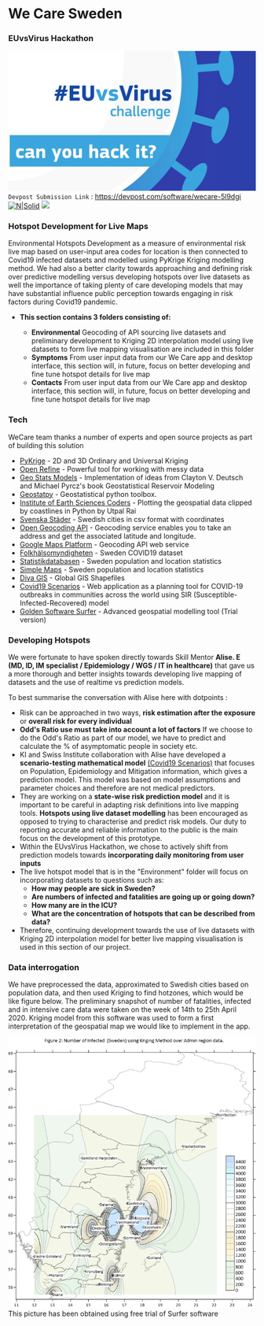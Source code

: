 # We Care Sweden
### EUvsVirus Hackathon
![EuVsVirus](./documentation/images/EuVsVirusLogo.jpeg)
`Devpost Submission Link` : https://devpost.com/software/wecare-5l9dgi
[![N|Solid](https://cldup.com/dTxpPi9lDf.thumb.png)](https://nodesource.com/products/nsolid)
![](https://github.com/We-Care-sweden/risk-analysis/issues/3#issue-606941275)

### Hotspot Development for Live Maps
Environmental Hotspots Development as a measure of environmental risk live map based on user-input area codes for location is then connected to Covid19 infected datasets and modelled using PyKrige Kriging modelling method. We had also a better clarity towards approaching and defining risk over predictive modelling versus developing hotspots over live datasets as well the importance of taking plenty of care developing models that may have substantial influence public perception towards engaging in risk factors during Covid19 pandemic.

  - **This section contains 3 folders consisting of:**
    
    - **Environmental** 
        Geocoding of API sourcing live datasets and preliminary development to Kriging 2D interpolation model using live datasets to form live mapping visualisation are included in this folder  
     - **Symptoms**
        From user input data from our We Care app and desktop interface, this section will, in future, focus on better developing and fine tune hotspot details for live map 
     - **Contacts**
        From user input data from our We Care app and desktop interface, this section will, in future, focus on better developing and fine tune hotspot details for live map 
    
### Tech

WeCare team thanks a number of experts and open source projects as part of building this solution

* [PyKrige](http:/https://github.com/GeoStat-Framework/PyKrige/blob/master/README.rst/ "PyKrige") - 2D and 3D Ordinary and Universal Kriging
* [Open Refine](http:/https://openrefine.org/ "Open Refine") - Powerful tool for working with messy data
* [Geo Stats Models](http:/https://github.com/cjohnson318/geostatsmodels/ "Geo Stats Models") - Implementation of ideas from Clayton V. Deutsch and Michael Pyrcz's book Geostatistical Reservoir Modeling
* [Geostatpy](http:/https://github.com/exepulveda/geostatpy/ "Geostatpy") -  Geostatistical python toolbox.
* [Institute of Earth Sciences Coders](http:/https://iescoders.com/plotting-the-geospatial-data-clipped-by-coastlines-in-python/ "Institute of Earth Sciences Coders") -  Plotting the geospatial data clipped by coastlines in Python by Utpal Rai
* [Svenska Städer](http:/https://github.com/sphrak/svenska-stader/ "Svenska Städer") -  Swedish cities in csv format with coordinates  
* [Open Geocoding API](http:/https://developer.mapquest.com/documentation/open/geocoding-api/address/get/ "Open Geocoding API") - Geocoding service enables you to take an address and get the associated latitude and longitude.
* [Google Maps Platform](http:/https://developers.google.com/maps/documentation/geocoding/intro/ "Open Geocoding API") -  Geocoding API web service
* [Folkhälsomyndigheten](https://experience.arcgis.com/experience/09f821667ce64bf7be6f9f87457ed9aa) - Sweden COVID19 dataset
* [Statistikdatabasen](http://www.statistikdatabasen.scb.se/pxweb/en/ssd/) - Sweden population and location statistics
* [Simple Maps](http:/https://simplemaps.com/data/se-citiesd/) - Sweden population and location statistics
* [Diva GIS](http:/https://www.diva-gis.org/gdata/) - Global GIS Shapefiles 
* [Covid19 Scenarios](http:/https://covid19-scenarios.org/) - Web application as a planning tool for COVID-19 outbreaks in communities across the world using SIR (Susceptible-Infected-Recovered) model
* [Golden Software Surfer](https://www.goldensoftware.com/contact-us) - Advanced geospatial modelling tool (Trial version)

### Developing Hotspots
We were fortunate to have spoken directly towards Skill Mentor **Alise. E (MD, ID, IM specialist / Epidemiology / WGS / IT in healthcare)** that gave us a more thorough and better insights towards developing live mapping of datasets and the use of realtime vs prediction models.

To best summarise the conversation with Alise here with dotpoints :
- Risk can be approached in two ways, **risk estimation after the exposure** or **overall risk for every individual**
- **Odd's Ratio use must take into account a lot of factors** If we choose to do the Odd's Ratio as part of our model, we have to predict and calculate the % of asymptomatic people in society etc.
- KI and Swiss Institute collaboration with Alise have developed a **scenario-testing mathematical model**  [(Covid19 Scenarios)](http:/https://covid19-scenarios.org//) that focuses on Population, Epidemiology and Mitigation information, which gives a  prediction model. This model was based on model assumptions and parameter choices and therefore are not medical predictors.
- They are working on a **state-wise risk prediction model** and it is important to be careful in adapting risk definitions into live mapping tools. **Hotspots using live dataset modelling** has been encouraged as opposed to trying to characterise and predict risk models. Our duty to reporting accurate and reliable information to the public is the main focus on the development of this prototype. 
- Within the EUvsVirus Hackathon, we chose to actively shift from prediction models towards **incorporating daily monitoring from user inputs** 
- The live hotspot model that is in the "Environment" folder will focus on  incorporating datasets to questions such as:
    - **How may people are sick in Sweden?**
    - **Are numbers of infected and fatalities are going up or going down?**
    - **How many are in the ICU?**
    - **What are the concentration of hotspots that can be described from data?**
- Therefore, continuing development towards the use of live datasets with Kriging 2D interpolation model for better live mapping visualisation is used in this section of our project.


### Data interrogation

We have preprocessed the data, approximated to Swedish cities based on population data, and then used Kriging to find hotzones, which would be like figure below. The preliminary snapshot of number of fatalities, infected and in intensive care data were taken on the week of 14th to 25th April 2020. Kriging model from this software was used to form a first interpretation of the geospatial map we would like to implement in the app. 

![EuVsVirus](./documentation/images/Kriging_Infected_Covid19.png)
This picture has been obtained using free trial of Surfer software
